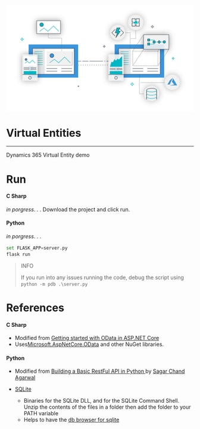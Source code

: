 <img src="imgs/md/build-apps.png">

# Virtual Entities
---
Dynamics 365 Virtual Entity demo

# Run

#### C Sharp
*in porgress*. . .
Download the project and click run.

#### Python
*in porgress*. . .
```python
set FLASK_APP=server.py
flask run
```

> INFO
>
> If you run into any issues running the code, debug the script using `python -m pdb .\server.py`

# References

#### C Sharp
- Modified from [Getting started with OData in ASP.NET Core
](https://dotnetthoughts.net/getting-started-with-odata-in-aspnet-core/)
- Uses[Microsoft.AspNetCore.OData](https://www.nuget.org/packages/Microsoft.AspNetCore.OData/) and other NuGet libraries.

#### Python
- Modified from [Building a Basic RestFul API in Python
](https://www.codementor.io/sagaragarwal94/building-a-basic-restful-api-in-python-58k02xsiq) by [Sagar Chand Agarwal](https://github.com/sagaragarwal94)

- [SQLite](https://sqlite.org/download.html)
  - Binaries for the SQLite DLL, and for the SQLite Command Shell. Unzip the contents of the files in a folder then add the folder to your PATH variable
  - Helps to have the [db browser for sqlite](http://sqlitebrowser.org)

